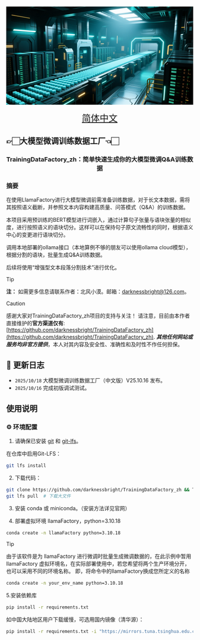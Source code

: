 [![TrainingDataFactory_zh](assets/title_image.png)](assets/title_image.png)

<div align="center">
<a href="README.md" style="font-size: 24px">简体中文</a> 
</div>

## 👉🏻大模型微调训练数据工厂👈🏻

<center><h3>TrainingDataFactory_zh：简单快速生成你的大模型微调Q&A训练数据</h3></center>

### 摘要

在使用LlamaFactory进行大模型微调前需准备训练数据，对于长文本数据，需将其按照语义截断，并参照文本内容构建高质量、问答模式（Q&A）的训练数据。

本项目采用预训练的BERT模型进行词嵌入，通过计算句子张量与语块张量的相似度，进行按照语义的语块切分。这样可以在保持句子原文流畅性的同时，根据语义中心的变更进行语块切分。

调用本地部署的ollama接口（本地算例不够的朋友可以使用ollama cloud模型），根据分割的语块，批量生成Q&A训练数据。

后续将使用“增强型文本段落分割技术”进行优化。

> [!TIP]
>**注：** 如需更多信息请联系作者：北风小漠。邮箱：darknessbright@126.com</u>。

> [!CAUTION]
> 感谢大家对TrainingDataFactory_zh项目的支持与关注！
> 请注意，目前由本作者直接维护的**官方渠道仅有**: [https://github.com/darknessbright/TrainingDataFactory_zh](https://github.com/darknessbright/TrainingDataFactory_zh).
> ***其他任何网站或服务均非官方提供***，本人对其内容及安全性、准确性和及时性不作任何担保。

## 📣 更新日志

- `2025/10/18` 大模型微调训练数据工厂（中文版）V25.10.16 发布。
- `2025/10/16` 完成初版调试测试。

## 使用说明

### ⚙️ 环境配置

1. 请确保已安装 [git](https://git-scm.com/downloads) 和 [git-lfs](https://git-lfs.com/)。

在仓库中启用Git-LFS：

```bash
git lfs install
```

2. 下载代码：

```bash
git clone https://github.com/darknessbright/TrainingDataFactory_zh && TrainingDataFactory_zh
git lfs pull  # 下载大文件
```

3. 安装 conda 或 miniconda。（安装方法详见官网）
   
4. 部署虚拟环境 llamaFactory，python=3.10.18

```bash
conda create -n llamaFactory python=3.10.18
```

> [!TIP]
> 
> 由于该软件是为 llamaFactory 进行微调时批量生成微调数据的，在此示例中暂用 llamaFactory 虚拟环境名，在实际部署使用中，若您希望将两个生产环境分开，也可以采用不同的环境名称。
> 即，将命令中的llamaFactory换成您所定义的名称
> ```bash
> conda create -n your_env_name python=3.10.18
> ```

5.安装依赖库

```bash
pip install -r requirements.txt
```

如中国大陆地区用户下载缓慢，可选用国内镜像（清华源）：

```bash
pip install -r requirements.txt -i "https://mirrors.tuna.tsinghua.edu.cn/pypi/web/simple"
```

